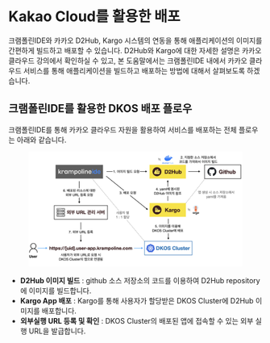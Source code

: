 # Kakao Cloud를 활용한 배포

크램폴린IDE와 카카오 D2Hub, Kargo 시스템의 연동을 통해 애플리케이션의 이미지를 간편하게 빌드하고 배포할 수 있습니다. D2Hub와 Kargo에 대한 자세한 설명은 카카오 클라우드 강의에서 확인하실 수 있고, 본 도움말에서는 크램폴린IDE 내에서 카카오 클라우드 서비스를 통해 애플리케이션을 빌드하고 배포하는 방법에 대해서 살펴보도록 하겠습니다.

## 크램폴린IDE를 활용한 DKOS 배포 플로우

크램폴린IDE를 통해 카카오 클라우드 자원을 활용하여 서비스를 배포하는 전체 플로우는 아래와 같습니다.

<figure><img src="../../.gitbook/assets/image (249).png" alt=""><figcaption></figcaption></figure>

* **D2Hub 이미지 빌드** : github 소스 저장소의 코드를 이용하여 D2Hub repository에 이미지를 빌드합니다.
* **Kargo App 배포** : Kargo를 통해 사용자가 할당받은 DKOS Cluster에 D2Hub 이미지를 배포합니다.
* **외부실행 URL 등록 및 확인** : DKOS Cluster의 배포된 앱에 접속할 수 있는 외부 실행 URL을 발급합니다.
